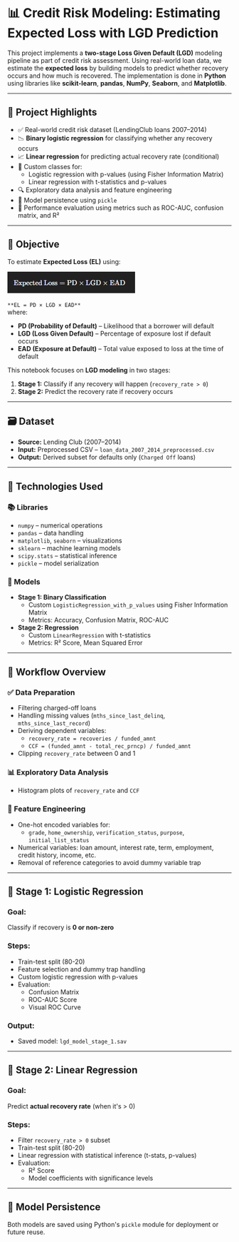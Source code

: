 # 📊 Credit Risk Modeling: Estimating Expected Loss with LGD Prediction

This project implements a **two-stage Loss Given Default (LGD)** modeling pipeline as part of credit risk assessment. Using real-world loan data, we estimate the **expected loss** by building models to predict whether recovery occurs and how much is recovered. The implementation is done in **Python** using libraries like **scikit-learn**, **pandas**, **NumPy**, **Seaborn**, and **Matplotlib**.

---

## 📌 Project Highlights

- ✅ Real-world credit risk dataset (LendingClub loans 2007–2014)
- 📉 **Binary logistic regression** for classifying whether any recovery occurs
- 📈 **Linear regression** for predicting actual recovery rate (conditional)
- 📐 Custom classes for:
  - Logistic regression with p-values (using Fisher Information Matrix)
  - Linear regression with t-statistics and p-values
- 🔍 Exploratory data analysis and feature engineering
- 📁 Model persistence using `pickle`
- 🧪 Performance evaluation using metrics such as ROC-AUC, confusion matrix, and R²

---

## 🧠 Objective

To estimate **Expected Loss (EL)** using:

![Expected_Loss_Formula](Expected_Loss_Formula.png)
 
`**EL = PD × LGD × EAD**`  
where:  
- **PD (Probability of Default)** – Likelihood that a borrower will default  
- **LGD (Loss Given Default)** – Percentage of exposure lost if default occurs  
- **EAD (Exposure at Default)** – Total value exposed to loss at the time of default


This notebook focuses on **LGD modeling** in two stages:
1. **Stage 1:** Classify if any recovery will happen (`recovery_rate > 0`)
2. **Stage 2:** Predict the recovery rate if recovery occurs

---

## 🗃️ Dataset

- **Source:** Lending Club (2007–2014)
- **Input:** Preprocessed CSV – `loan_data_2007_2014_preprocessed.csv`
- **Output:** Derived subset for defaults only (`Charged Off` loans)

---

## 🔧 Technologies Used

### 📚 Libraries
- `numpy` – numerical operations
- `pandas` – data handling
- `matplotlib`, `seaborn` – visualizations
- `sklearn` – machine learning models
- `scipy.stats` – statistical inference
- `pickle` – model serialization

### 🧠 Models
- **Stage 1: Binary Classification**
  - Custom `LogisticRegression_with_p_values` using Fisher Information Matrix
  - Metrics: Accuracy, Confusion Matrix, ROC-AUC
- **Stage 2: Regression**
  - Custom `LinearRegression` with t-statistics
  - Metrics: R² Score, Mean Squared Error

---

## 🧪 Workflow Overview

### ✅ Data Preparation
- Filtering charged-off loans
- Handling missing values (`mths_since_last_delinq`, `mths_since_last_record`)
- Deriving dependent variables:
  - `recovery_rate = recoveries / funded_amnt`
  - `CCF = (funded_amnt - total_rec_prncp) / funded_amnt`
- Clipping `recovery_rate` between 0 and 1

### 📊 Exploratory Data Analysis
- Histogram plots of `recovery_rate` and `CCF`

### 🧱 Feature Engineering
- One-hot encoded variables for:
  - `grade`, `home_ownership`, `verification_status`, `purpose`, `initial_list_status`
- Numerical variables: loan amount, interest rate, term, employment, credit history, income, etc.
- Removal of reference categories to avoid dummy variable trap

---

## 🚀 Stage 1: Logistic Regression

### Goal:
Classify if recovery is **0 or non-zero**

### Steps:
- Train-test split (80-20)
- Feature selection and dummy trap handling
- Custom logistic regression with p-values
- Evaluation:
  - Confusion Matrix
  - ROC-AUC Score
  - Visual ROC Curve

### Output:
- Saved model: `lgd_model_stage_1.sav`

---

## 🧮 Stage 2: Linear Regression

### Goal:
Predict **actual recovery rate** (when it's > 0)

### Steps:
- Filter `recovery_rate > 0` subset
- Train-test split (80-20)
- Linear regression with statistical inference (t-stats, p-values)
- Evaluation:
  - R² Score
  - Model coefficients with significance levels

---

## 💾 Model Persistence

Both models are saved using Python's `pickle` module for deployment or future reuse.
